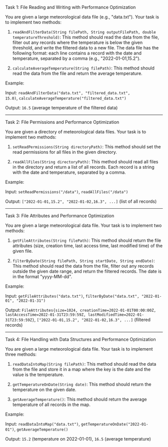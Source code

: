 Task 1: File Reading and Writing with Performance Optimization

You are given a large meteorological data file (e.g., "data.txt"). Your task is to implement two methods:

1. `readAndFilterData(String filePath, String outputFilePath, double temperatureThreshold)`: This method should read the data from the file, filter out any records where the temperature is below the given threshold, and write the filtered data to a new file. The data file has the following format: each line contains a record with the date and temperature, separated by a comma (e.g., "2022-01-01,15.2").
    
2. `calculateAverageTemperature(String filePath)`: This method should read the data from the file and return the average temperature.
    

Example:

Input: `readAndFilterData("data.txt", "filtered_data.txt", 15.0)`, `calculateAverageTemperature("filtered_data.txt")`

Output: `16.5` (average temperature of the filtered data)

---

Task 2: File Permissions and Performance Optimization

You are given a directory of meteorological data files. Your task is to implement two methods:

1. `setReadPermissions(String directoryPath)`: This method should set the read permissions for all files in the given directory.
    
2. `readAllFiles(String directoryPath)`: This method should read all files in the directory and return a list of all records. Each record is a string with the date and temperature, separated by a comma.
    

Example:

Input: `setReadPermissions("/data")`, `readAllFiles("/data")`

Output: `["2022-01-01,15.2", "2022-01-02,16.3", ...]` (list of all records)

---

Task 3: File Attributes and Performance Optimization

You are given a large meteorological data file. Your task is to implement two methods:

1. `getFileAttributes(String filePath)`: This method should return the file attributes (size, creation time, last access time, last modified time) of the given file.
    
2. `filterByDate(String filePath, String startDate, String endDate)`: This method should read the data from the file, filter out any records outside the given date range, and return the filtered records. The date is in the format "yyyy-MM-dd".
    

Example:

Input: `getFileAttributes("data.txt")`, `filterByDate("data.txt", "2022-01-01", "2022-01-31")`

Output: `FileAttributes{size=1024, creationTime=2022-01-01T00:00:00Z, lastAccessTime=2022-01-31T23:59:59Z, lastModifiedTime=2022-01-31T23:59:59Z}`, `["2022-01-01,15.2", "2022-01-02,16.3", ...]` (filtered records)

---

Task 4: File Handling with Data Structures and Performance Optimization

You are given a large meteorological data file. Your task is to implement three methods:

1. `readDataIntoMap(String filePath)`: This method should read the data from the file and store it in a map where the key is the date and the value is the temperature.
    
2. `getTemperatureOnDate(String date)`: This method should return the temperature on the given date.
    
3. `getAverageTemperature()`: This method should return the average temperature of all records in the map.
    

Example:

Input: `readDataIntoMap("data.txt")`, `getTemperatureOnDate("2022-01-01")`, `getAverageTemperature()`

Output: `15.2` (temperature on 2022-01-01), `16.5` (average temperature)